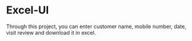 # Excel-UI
Through this project, you can enter customer name, mobile number, date, visit review and download it in excel.
